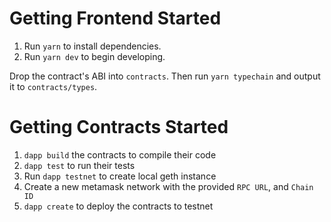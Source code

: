 # Getting Frontend Started

1. Run `yarn` to install dependencies.
2. Run `yarn dev` to begin developing.

Drop the contract's ABI into `contracts`. Then run `yarn typechain` and output it to `contracts/types`.

# Getting Contracts Started
1. `dapp build` the contracts to compile their code
2. `dapp test` to run their tests
3. Run `dapp testnet` to create local geth instance
4. Create a new metamask network with the provided `RPC URL`, and `Chain ID`
5. `dapp create` to deploy the contracts to testnet
